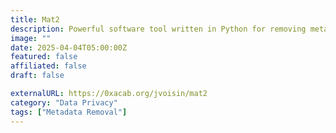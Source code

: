 ```yaml
---
title: Mat2
description: Powerful software tool written in Python for removing metadata from several file formats.
image: ""
date: 2025-04-04T05:00:00Z
featured: false
affiliated: false
draft: false

externalURL: https://0xacab.org/jvoisin/mat2
category: "Data Privacy"
tags: ["Metadata Removal"]
---
```

